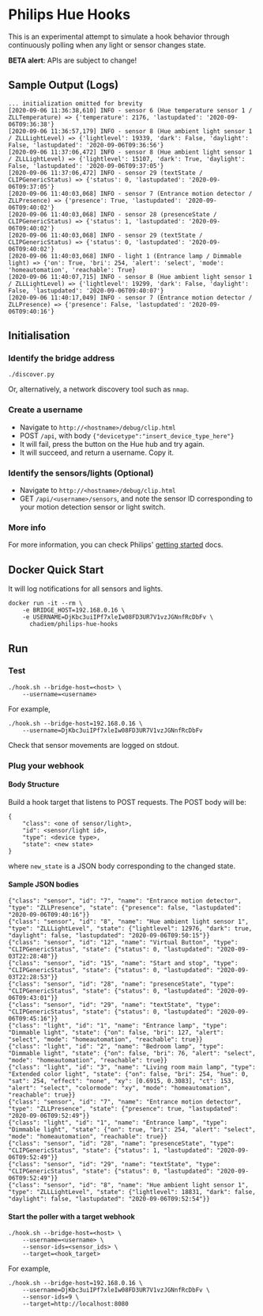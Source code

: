 # Philips Hue Hooks

This is an experimental attempt to simulate a hook behavior through continuously polling when any light or sensor changes state.

**BETA alert**: APIs are subject to change!

## Sample Output (Logs)
```
... initialization omitted for brevity
[2020-09-06 11:36:38,610] INFO - sensor 6 (Hue temperature sensor 1 / ZLLTemperature) => {'temperature': 2176, 'lastupdated': '2020-09-06T09:36:38'}
[2020-09-06 11:36:57,179] INFO - sensor 8 (Hue ambient light sensor 1 / ZLLLightLevel) => {'lightlevel': 19339, 'dark': False, 'daylight': False, 'lastupdated': '2020-09-06T09:36:56'}
[2020-09-06 11:37:06,472] INFO - sensor 8 (Hue ambient light sensor 1 / ZLLLightLevel) => {'lightlevel': 15107, 'dark': True, 'daylight': False, 'lastupdated': '2020-09-06T09:37:05'}
[2020-09-06 11:37:06,472] INFO - sensor 29 (textState / CLIPGenericStatus) => {'status': 0, 'lastupdated': '2020-09-06T09:37:05'}
[2020-09-06 11:40:03,068] INFO - sensor 7 (Entrance motion detector / ZLLPresence) => {'presence': True, 'lastupdated': '2020-09-06T09:40:02'}
[2020-09-06 11:40:03,068] INFO - sensor 28 (presenceState / CLIPGenericStatus) => {'status': 1, 'lastupdated': '2020-09-06T09:40:02'}
[2020-09-06 11:40:03,068] INFO - sensor 29 (textState / CLIPGenericStatus) => {'status': 0, 'lastupdated': '2020-09-06T09:40:02'}
[2020-09-06 11:40:03,068] INFO - light 1 (Entrance lamp / Dimmable light) => {'on': True, 'bri': 254, 'alert': 'select', 'mode': 'homeautomation', 'reachable': True}
[2020-09-06 11:40:07,715] INFO - sensor 8 (Hue ambient light sensor 1 / ZLLLightLevel) => {'lightlevel': 19299, 'dark': False, 'daylight': False, 'lastupdated': '2020-09-06T09:40:07'}
[2020-09-06 11:40:17,049] INFO - sensor 7 (Entrance motion detector / ZLLPresence) => {'presence': False, 'lastupdated': '2020-09-06T09:40:16'}
```

## Initialisation

### Identify the bridge address
```shell script
./discover.py
```

Or, alternatively, a network discovery tool such as `nmap`.

### Create a username
- Navigate to `http://<hostname>/debug/clip.html`
- POST `/api`, with body `{"devicetype":"insert_device_type_here"}`
- It will fail, press the button on the Hue hub and try again.
- It will succeed, and return a username. Copy it.

### Identify the sensors/lights (Optional)
- Navigate to `http://<hostname>/debug/clip.html`
- GET `/api/<username>/sensors`, and note the sensor ID corresponding to your motion detection sensor or light switch.

### More info
For more information, you can check Philips' [getting started](https://www.developers.meethue.com/documentation/getting-started) docs.

## Docker Quick Start
It will log notifications for all sensors and lights.
```
docker run -it --rm \
    -e BRIDGE_HOST=192.168.0.16 \
    -e USERNAME=DjKbc3uiIPf7xleIw08FD3UR7V1vzJGNnfRcDbFv \
      chadiem/philips-hue-hooks
```

## Run

### Test
```
./hook.sh --bridge-host=<host> \
    --username=<username>
```

For example,

```
./hook.sh --bridge-host=192.168.0.16 \
    --username=DjKbc3uiIPf7xleIw08FD3UR7V1vzJGNnfRcDbFv
```

Check that sensor movements are logged on stdout.

### Plug your webhook

#### Body Structure

Build a hook target that listens to POST requests. The POST body will be:
```
{
    "class": <one of sensor/light>,
    "id": <sensor/light id>,
    "type": <device type>,
    "state": <new state>
}
```

where `new_state` is a JSON body corresponding to the changed state.

#### Sample JSON bodies
```
{"class": "sensor", "id": "7", "name": "Entrance motion detector", "type": "ZLLPresence", "state": {"presence": false, "lastupdated": "2020-09-06T09:40:16"}}
{"class": "sensor", "id": "8", "name": "Hue ambient light sensor 1", "type": "ZLLLightLevel", "state": {"lightlevel": 12976, "dark": true, "daylight": false, "lastupdated": "2020-09-06T09:50:15"}}
{"class": "sensor", "id": "12", "name": "Virtual Button", "type": "CLIPGenericStatus", "state": {"status": 0, "lastupdated": "2020-09-03T22:28:48"}}
{"class": "sensor", "id": "15", "name": "Start and stop", "type": "CLIPGenericStatus", "state": {"status": 0, "lastupdated": "2020-09-03T22:28:53"}}
{"class": "sensor", "id": "28", "name": "presenceState", "type": "CLIPGenericStatus", "state": {"status": 0, "lastupdated": "2020-09-06T09:43:01"}}
{"class": "sensor", "id": "29", "name": "textState", "type": "CLIPGenericStatus", "state": {"status": 0, "lastupdated": "2020-09-06T09:45:16"}}
{"class": "light", "id": "1", "name": "Entrance lamp", "type": "Dimmable light", "state": {"on": false, "bri": 127, "alert": "select", "mode": "homeautomation", "reachable": true}}
{"class": "light", "id": "2", "name": "Bedroom lamp", "type": "Dimmable light", "state": {"on": false, "bri": 76, "alert": "select", "mode": "homeautomation", "reachable": true}}
{"class": "light", "id": "3", "name": "Living room main lamp", "type": "Extended color light", "state": {"on": false, "bri": 254, "hue": 0, "sat": 254, "effect": "none", "xy": [0.6915, 0.3083], "ct": 153, "alert": "select", "colormode": "xy", "mode": "homeautomation", "reachable": true}}
{"class": "sensor", "id": "7", "name": "Entrance motion detector", "type": "ZLLPresence", "state": {"presence": true, "lastupdated": "2020-09-06T09:52:49"}}
{"class": "light", "id": "1", "name": "Entrance lamp", "type": "Dimmable light", "state": {"on": true, "bri": 254, "alert": "select", "mode": "homeautomation", "reachable": true}}
{"class": "sensor", "id": "28", "name": "presenceState", "type": "CLIPGenericStatus", "state": {"status": 1, "lastupdated": "2020-09-06T09:52:49"}}
{"class": "sensor", "id": "29", "name": "textState", "type": "CLIPGenericStatus", "state": {"status": 0, "lastupdated": "2020-09-06T09:52:49"}}
{"class": "sensor", "id": "8", "name": "Hue ambient light sensor 1", "type": "ZLLLightLevel", "state": {"lightlevel": 18831, "dark": false, "daylight": false, "lastupdated": "2020-09-06T09:52:54"}}
```

#### Start the poller with a target webhook
```
./hook.sh --bridge-host=<host> \
    --username=<username> \
    --sensor-ids=<sensor_ids> \
    --target=<hook_target>
```

For example,

```
./hook.sh --bridge-host=192.168.0.16 \
    --username=DjKbc3uiIPf7xleIw08FD3UR7V1vzJGNnfRcDbFv \
    --sensor-ids=9 \
    --target=http://localhost:8080
```

